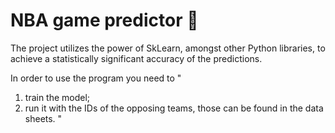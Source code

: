 # NBA game predictor 🏀

The project utilizes the power of SkLearn, amongst other Python libraries, to achieve a statistically significant accuracy of the predictions. 

In order to use the program you need to 
"
1) train the model;
2) run it with the IDs of the opposing teams, those can be found in the data sheets.
"
